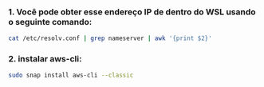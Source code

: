 ### 1. Você pode obter esse endereço IP de dentro do WSL usando o seguinte comando:
````bash
cat /etc/resolv.conf | grep nameserver | awk '{print $2}'
````
### 2. instalar aws-cli:
````bash
sudo snap install aws-cli --classic
````

